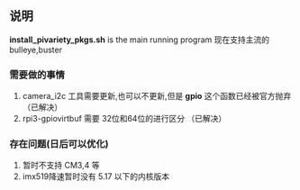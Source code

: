 ## 说明
**install_pivariety_pkgs.sh** is the main running program
现在支持主流的bulleye,buster

### 需要做的事情
1. camera_i2c 工具需要更新,也可以不更新,但是 **gpio** 这个函数已经被官方抛弃（已解决）
2. rpi3-gpiovirtbuf 需要 32位和64位的进行区分 （已解决）

### 存在问题(日后可以优化)
1. 暂时不支持 CM3,4 等
2. imx519降速暂时没有 5.17 以下的内核版本
